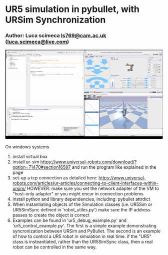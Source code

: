 # UR5 simulation in pybullet, with URSim Synchronization

### Author: Luca scimeca ls769@cam.ac.uk (luca.scimeca@live.com)

![](/media/test_run.gif)


On windows systems

1. install virtual box
2. install ur-sim https://www.universal-robots.com/download/?option=71470#section16597
	and run the program like explained in the page
3. set-up a tcp connection as detailed here: https://www.universal-robots.com/articles/ur-articles/connecting-to-client-interfaces-within-ursim/
   HOWEVER: make sure you set the network adapter of the VM to "host-only adapter" or you might encur in connection problems
4. install python and library dependencies, including:
		pybullet
		attrdict
5. When instantiating objects of the Simulation classes (i.e. UR5Sim or UR5SimSync defined in 'robot_utiles.py') make sure the IP address passes to create the object is correct
6. Examples can be found in 'ur5_debug_example.py' and 'ur5_control_example.py'. The first is a simple example demonstrating syncronization between URSim and PyBullet. The second is an example of how to control a UR5 robot in simulation in real time. if the "UR5" class is insteantiated, rather than the UR5SimSync class, then a real robot can be controlled in the same way.  		